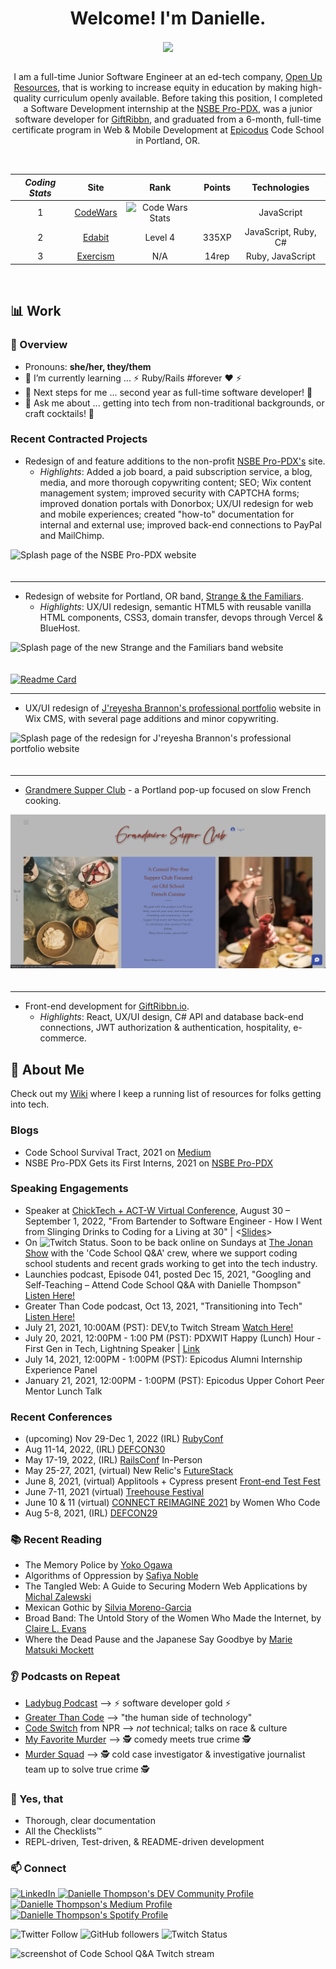 <div align="center">

# Welcome! I'm Danielle.

<img align="center" src="https://github-readme-stats.vercel.app/api/?username=danitcodes&show_icons=true&icon_color=000080&title_color=000080&border_color=FFFFFF&text_color=FFFFFF&bg_color=90deg,BF5A62,A6537A,904E95" />

<br />
<br />

I am a full-time Junior Software Engineer at an ed-tech company, [Open Up Resources](https://www.openupresources.org/), that is working to increase equity in education by making high-quality curriculum openly available. Before taking this position, I completed a Software Development internship at the [NSBE Pro-PDX](https://www.nsbepropdx.org/), was a junior software developer for [GiftRibbn](https://www.ribbn.io/), and graduated from a 6-month, full-time certificate program in Web & Mobile Development at [Epicodus](www.epicodus.com) Code School in Portland, OR.

<br />

<!-- <img align="center" src="https://github-readme-stats.vercel.app/api/top-langs/?username=danitcodes&show_icons=true&layout=compact&title_color=000080&border_color=FFFFFF&text_color=FFFFFF&bg_color=90deg,BF5A62,A6537A,904E95" />
 -->

|  _Coding Stats_ 	|   Site	|   Rank 	|   Points 	|   Technologies 	|
|:-:	|:-:	|:-:	|:-:	|:-:	|
|  1 	|  [CodeWars](https://www.codewars.com/users/danitcodes)  |  <img src="https://www.codewars.com/users/danitcodes/badges/small" alt="Code Wars Stats" />	|   	|JavaScript 	|
|  2 	|   [Edabit](https://edabit.com/user/NPPFh5vCtYrQREYaC)	  |  Level 4 	|  335XP 	|  JavaScript, Ruby, C# 	|
|  3 	|   [Exercism](https://exercism.io/profiles/danitcodes)	  |  N/A	|  14rep 	|  Ruby, JavaScript 	|

<br />

<!-- **Incoming Stats** <br />
 <br />
|   	|   [LeetCode](https://leetcode.com/danitcodes/)	  |  N/A 	|  66 	|  JavaScript 	|
[Hacker Rank](https://www.hackerrank.com/danithompson74) <br />
 <br />
<br />
<br /> -->

</div>

## 📊 Work

### 📙 Overview

- Pronouns: **she/her, they/them**
- 🌱 I’m currently learning ... ⚡ Ruby/Rails #forever ❤️ ⚡
- 👣 Next steps for me ... second year as full-time software developer! 🦾
- 💬 Ask me about ... getting into tech from non-traditional backgrounds, or craft cocktails! 🍹

### Recent Contracted Projects

- Redesign of and feature additions to the non-profit [NSBE Pro-PDX's](https://www.nsbepropdx.org/) site.
  - _Highlights_: Added a job board, a paid subscription service, a blog, media, and more thorough copywriting content; SEO; Wix content management system; improved security with CAPTCHA forms; improved donation portals with Donorbox; UX/UI redesign for web and mobile experiences; created "how-to" documentation for internal and external use; improved back-end connections to PayPal and MailChimp.

<img src="assets/NSBEHome.png" alt="Splash page of the NSBE Pro-PDX website" style="padding-bottom: 20px;"/>

---

- Redesign of website for Portland, OR band, [Strange & the Familiars](www.strangeandthefamiliars.com).
  - _Highlights_: UX/UI redesign, semantic HTML5 with reusable vanilla HTML components, CSS3, domain transfer, devops through Vercel & BlueHost.

<img src="assets/Strange_And_Familiars_Splash.png" alt="Splash page of the new Strange and the Familiars band website"  style="padding-bottom: 20px;" />

[![Readme Card](https://github-readme-stats.vercel.app/api/pin/?username=danitcodes&repo=strange-and-the-familiars)](https://github.com/danitcodes/strange-and-the-familiars)

---

- UX/UI redesign of [J'reyesha Brannon's professional portfolio](www.jreyesha.com) website in Wix CMS, with several page additions and minor copywriting.

<img src="assets/JreyeshaBrannon_Professional.png" alt="Splash page of the redesign for J'reyesha Brannon's professional portfolio website"  style="padding-bottom: 20px;" />

---

- [Grandmere Supper Club](https://www.grandmeresupperclub.com/) - a Portland pop-up focused on slow French cooking.

<img src="assets/GrandmereSplash.png" alt="Splash page of Grandmere Supper Club's business website" style="padding-bottom: 20px;" />

---

- Front-end development for [GiftRibbn.io](https://www.instagram.com/giftribbn/).
  - _Highlights_: React, UX/UI design, C# API and database back-end connections, JWT authorization & authentication, hospitality, e-commerce.

<!-- - _Coming soon_ Website redesign/feature add-ons for the following local Portland businesses:
  - Good in the Hood Multicultural Festival
  - FLi Social
  - Professional portfolios & content creator sites for PDX STEM professionals. -->

## 📃 About Me

Check out my [Wiki](https://youneedawiki.com/app/page/1NIm8iRFF1MEU68GZkar-7ZKhIzTv8MwTKuxeft92kFI?p=1j6vUn9RcB_NTcr1iP0Dc9sLN53Xf_Ah8) where I keep a running list of resources for folks getting into tech.

### Blogs

- Code School Survival Tract, 2021 on [Medium](https://danitcodes.medium.com/code-school-survival-tract-9930cab2f9a8)
- NSBE Pro-PDX Gets its First Interns, 2021 on [NSBE Pro-PDX](https://www.nsbepropdx.org/post/nsbe-pro-pdx-gets-its-first-interns)

### Speaking Engagements

- Speaker at [ChickTech + ACT-W Virtual Conference](https://act-w.org/conference/), August 30 – September 1, 2022, "From Bartender to Software Engineer - How I Went from Slinging Drinks to Coding for a Living at 30" | <[Slides](https://docs.google.com/presentation/d/1N7heq46MWIX6_4IldY8jGw1cdMYSWCjIQE4JjOrOJWU/edit?usp=sharing)>
- On ![Twitch Status](https://img.shields.io/twitch/status/danitcodes?style=social). Soon to be back online on Sundays at <a href=https://www.twitch.tv/thejonanshow/ >The Jonan Show</a> with the 'Code School Q&A' crew, where we support coding school students and recent grads working to get into the tech industry.
- Launchies podcast, Episode 041, posted Dec 15, 2021, "Googling and Self-Teaching – Attend Code School Q&A with Danielle Thompson" [Listen Here!](https://dev.to/newrelic/googling-and-self-teaching-attend-code-school-qa-with-danielle-thompson-3gce)
- Greater Than Code podcast, Oct 13, 2021, "Transitioning into Tech" [Listen Here!](https://www.greaterthancode.com/transitioning-into-tech)
- July 21, 2021, 10:00AM (PST): DEV,to Twitch Stream [Watch Here!](https://www.youtube.com/watch?v=ha691P-bA58)
- July 20, 2021, 12:00PM - 1:00 PM (PST): PDXWIT Happy (Lunch) Hour - First Gen in Tech, Lightning Speaker | [Link](https://www.pdxwit.org/upcoming-events/2021/7/20/july-happy-hour-first-gen-in-tech)
- July 14, 2021, 12:00PM - 1:00PM (PST): Epicodus Alumni Internship Experience Panel
- January 21, 2021, 12:00PM - 1:00PM (PST): Epicodus Upper Cohort Peer Mentor Lunch Talk

### Recent Conferences

- (upcoming) Nov 29-Dec 1, 2022 (IRL) [RubyConf](https://rubyconf.org/)
- Aug 11-14, 2022, (IRL) [DEFCON30](https://defcon.org/html/defcon-30/dc-30-index.html)
- May 17-19, 2022, (IRL) [RailsConf](https://railsconf.org/) In-Person
- May 25-27, 2021, (virtual) New Relic's [FutureStack](https://newrelic.com/futurestack)
- June 8, 2021, (virtual) Applitools + Cypress present [Front-end Test Fest](https://frontendtestfest.com/)
- June 7-11, 2021 (virtual) [Treehouse Festival](https://hopin.com/events/treehouse-festival-fab8e43e-1fc8-4c99-8335-c42e6d021762)
- June 10 & 11 (virtual) [CONNECT REIMAGINE 2021](https://connectreimagine.womenwhocode.dev/) by Women Who Code
- Aug 5-8, 2021, (IRL) [DEFCON29](https://www.defcon.org/html/defcon-29/dc-29-index.html)

### 📚 Recent Reading

- The Memory Police by [Yoko Ogawa](https://www.goodreads.com/author/show/42775.Y_ko_Ogawa)
- Algorithms of Oppression by [Safiya Noble](http://algorithmsofoppression.com/)
- The Tangled Web: A Guide to Securing Modern Web Applications by [Michal Zalewski](https://www.oreilly.com/library/view/the-tangled-web/9781593273880/)
- Mexican Gothic by [Silvia Moreno-Garcia](https://silviamoreno-garcia.com/)
- Broad Band: The Untold Story of the Women Who Made the Internet, by [Claire L. Evans](https://clairelevans.com/)
- Where the Dead Pause and the Japanese Say Goodbye by [Marie Matsuki Mockett](http://www.mariemockett.com/books/where-the-dead-pause-the-japanese-say-goodbye/)

### 👂 Podcasts on Repeat

- [Ladybug Podcast](https://www.ladybug.dev/episodes) --> ⚡ software developer gold ⚡
- [Greater Than Code](https://www.greaterthancode.com/) --> "the human side of technology"
- [Code Switch](https://www.npr.org/podcasts/510312/codeswitch) from NPR --> _not_ technical; talks on race & culture
- [My Favorite Murder](https://myfavoritemurder.com/episodes) --> 🕵 comedy meets true crime 🕵
- [Murder Squad](http://themurdersquad.com/) --> 🕵️ cold case investigator & investigative journalist team up to solve true crime 🕵️

### 🤩 Yes, that

- Thorough, clear documentation
- All the Checklists™️
- REPL-driven, Test-driven, & README-driven development

### 📫 Connect

<a href="https://www.linkedin.com/in/danielle-thompson74"><img alt="LinkedIn" src="https://img.shields.io/badge/linkedin-%230077B5.svg?style=for-the-badge&logo=linkedin&logoColor=white"/> </a>
<a href="https://dev.to/danitcodes"><img src="https://d2fltix0v2e0sb.cloudfront.net/dev-badge.svg" alt="Danielle Thompson's DEV Community Profile" height="30" width="30"></a>
<a href="https://danitcodes.medium.com/"><img alt="Danielle Thompson's Medium Profile" src="https://img.shields.io/badge/Medium-%23000000.svg?style=for-the-badge&logo=Medium&logoColor=white"/></a>
<a href=https://open.spotify.com/user/1264447945/ ><img alt="Danielle Thompson's Spotify Profile" src="https://img.shields.io/badge/Spotify-1ED760?style=for-the-badge&logo=spotify&logoColor=white" /></a>

![Twitter Follow](https://img.shields.io/twitter/follow/danitcodes?style=social)
![GitHub followers](https://img.shields.io/github/followers/danitcodes?style=social)
![Twitch Status](https://img.shields.io/twitch/status/danitcodes?style=social)

<img src="assets/TwitchStream.png" alt="screenshot of Code School Q&A Twitch stream" height="300px" width="auto">

<div align="center">

</div>
